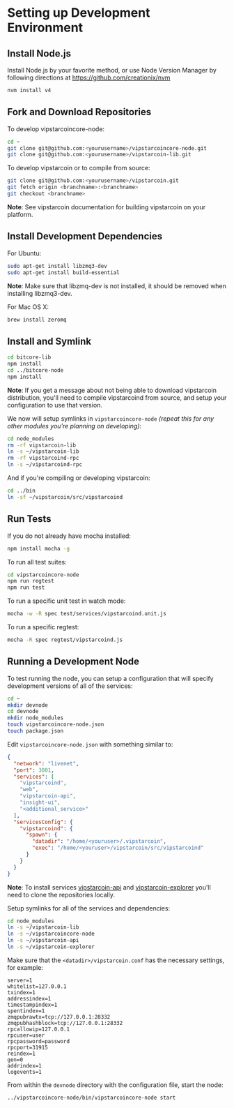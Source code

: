 # Setting up Development Environment

## Install Node.js

Install Node.js by your favorite method, or use Node Version Manager by following directions at https://github.com/creationix/nvm

```bash
nvm install v4
```

## Fork and Download Repositories

To develop vipstarcoincore-node:

```bash
cd ~
git clone git@github.com:<yourusername>/vipstarcoincore-node.git
git clone git@github.com:<yourusername>/vipstarcoin-lib.git
```

To develop vipstarcoin or to compile from source:

```bash
git clone git@github.com:<yourusername>/vipstarcoin.git
git fetch origin <branchname>:<branchname>
git checkout <branchname>
```
**Note**: See vipstarcoin documentation for building vipstarcoin on your platform.


## Install Development Dependencies

For Ubuntu:
```bash
sudo apt-get install libzmq3-dev
sudo apt-get install build-essential
```
**Note**: Make sure that libzmq-dev is not installed, it should be removed when installing libzmq3-dev.


For Mac OS X:
```bash
brew install zeromq
```

## Install and Symlink

```bash
cd bitcore-lib
npm install
cd ../bitcore-node
npm install
```
**Note**: If you get a message about not being able to download vipstarcoin distribution, you'll need to compile vipstarcoind from source, and setup your configuration to use that version.


We now will setup symlinks in `vipstarcoincore-node` *(repeat this for any other modules you're planning on developing)*:
```bash
cd node_modules
rm -rf vipstarcoin-lib
ln -s ~/vipstarcoin-lib
rm -rf vipstarcoind-rpc
ln -s ~/vipstarcoind-rpc
```

And if you're compiling or developing vipstarcoin:
```bash
cd ../bin
ln -sf ~/vipstarcoin/src/vipstarcoind
```

## Run Tests

If you do not already have mocha installed:
```bash
npm install mocha -g
```

To run all test suites:
```bash
cd vipstarcoincore-node
npm run regtest
npm run test
```

To run a specific unit test in watch mode:
```bash
mocha -w -R spec test/services/vipstarcoind.unit.js
```

To run a specific regtest:
```bash
mocha -R spec regtest/vipstarcoind.js
```

## Running a Development Node

To test running the node, you can setup a configuration that will specify development versions of all of the services:

```bash
cd ~
mkdir devnode
cd devnode
mkdir node_modules
touch vipstarcoincore-node.json
touch package.json
```

Edit `vipstarcoincore-node.json` with something similar to:
```json
{
  "network": "livenet",
  "port": 3001,
  "services": [
    "vipstarcoind",
    "web",
    "vipstarcoin-api",
    "insight-ui",
    "<additional_service>"
  ],
  "servicesConfig": {
    "vipstarcoind": {
      "spawn": {
        "datadir": "/home/<youruser>/.vipstarcoin",
        "exec": "/home/<youruser>/vipstarcoin/src/vipstarcoind"
      }
    }
  }
}
```

**Note**: To install services [vipstarcoin-api](https://github.com/VIPSTARCOIN/vipstarcoin-api) and [vipstarcoin-explorer](https://github.com/VIPSTARCOIN/vipstarcoin-explorer) you'll need to clone the repositories locally.

Setup symlinks for all of the services and dependencies:

```bash
cd node_modules
ln -s ~/vipstarcoin-lib
ln -s ~/vipstarcoincore-node
ln -s ~/vipstarcoin-api
ln -s ~/vipstarcoin-explorer
```

Make sure that the `<datadir>/vipstarcoin.conf` has the necessary settings, for example:
```
server=1
whitelist=127.0.0.1
txindex=1
addressindex=1
timestampindex=1
spentindex=1
zmqpubrawtx=tcp://127.0.0.1:28332
zmqpubhashblock=tcp://127.0.0.1:28332
rpcallowip=127.0.0.1
rpcuser=user
rpcpassword=password
rpcport=31915
reindex=1
gen=0
addrindex=1
logevents=1
```

From within the `devnode` directory with the configuration file, start the node:
```bash
../vipstarcoincore-node/bin/vipstarcoincore-node start
```
